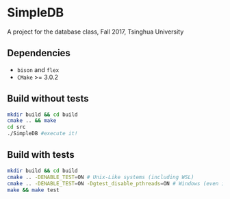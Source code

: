 # SimpleDB
A project for the database class, Fall 2017, Tsinghua University

## Dependencies
* `bison` and `flex`
* `CMake` >= 3.0.2

## Build without tests
```bash
mkdir build && cd build
cmake .. && make
cd src
./SimpleDB #execute it!
```

## Build with tests
```bash
mkdir build && cd build
cmake .. -DENABLE_TEST=ON # Unix-Like systems (including WSL)
cmake .. -DENABLE_TEST=ON -Dgtest_disable_pthreads=ON # Windows (even if using MinGW)
make && make test
```